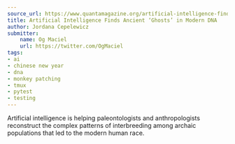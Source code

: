 ```yaml
---
source_url: https://www.quantamagazine.org/artificial-intelligence-finds-ancient-ghosts-in-modern-dna-20190207/
title: Artificial Intelligence Finds Ancient ‘Ghosts’ in Modern DNA
author: Jordana Cepelewicz
submitter:
    name: Og Maciel
    url: https://twitter.com/OgMaciel
tags:
- ai
- chinese new year
- dna
- monkey patching
- tmux
- pytest
- testing
---
```


Artificial intelligence is helping paleontologists and anthropologists reconstruct the complex patterns of interbreeding among archaic populations that led to the modern human race.
